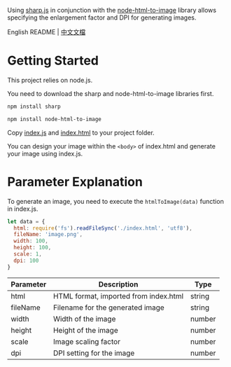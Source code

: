 Using [sharp.js](https://www.npmjs.com/package/sharp) in conjunction with the [node-html-to-image](https://www.npmjs.com/package/node-html-to-image) library allows specifying the enlargement factor and DPI for generating images.

English README | [中文文檔](./README-zh_tw.md)

# Getting Started

This project relies on node.js.

You need to download the sharp and node-html-to-image libraries first.

```bash
npm install sharp
```

```bash
npm install node-html-to-image
```

Copy [index.js](./index.js) and [index.html](./index.html) to your project folder.

You can design your image within the `<body>` of index.html and generate your image using index.js.

# Parameter Explanation

To generate an image, you need to execute the `htmlToImage(data)` function in index.js.

```js
let data = {
  html: require('fs').readFileSync('./index.html', 'utf8'),
  fileName: 'image.png',
  width: 100,
  height: 100,
  scale: 1,
  dpi: 100
}
```

| Parameter | Description                 | Type   |
| --------- | --------------------------- | ------ |
| html      | HTML format, imported from index.html | string |
| fileName  | Filename for the generated image     | string |
| width     | Width of the image                    | number |
| height    | Height of the image                   | number |
| scale     | Image scaling factor                  | number |
| dpi       | DPI setting for the image             | number |
